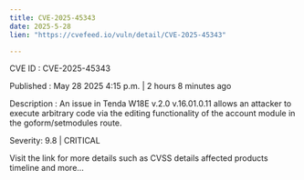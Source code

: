 ```yaml
---
title: CVE-2025-45343
date: 2025-5-28
lien: "https://cvefeed.io/vuln/detail/CVE-2025-45343"

---
```


CVE ID : CVE-2025-45343

Published :  May 28
2025
4:15 p.m. | 2 hours
8 minutes ago

Description : An issue in Tenda W18E v.2.0 v.16.01.0.11 allows an attacker to execute arbitrary code via the editing functionality of the account module in the goform/setmodules route.

Severity: 9.8 | CRITICAL

Visit the link for more details
such as CVSS details
affected products
timeline
and more...
